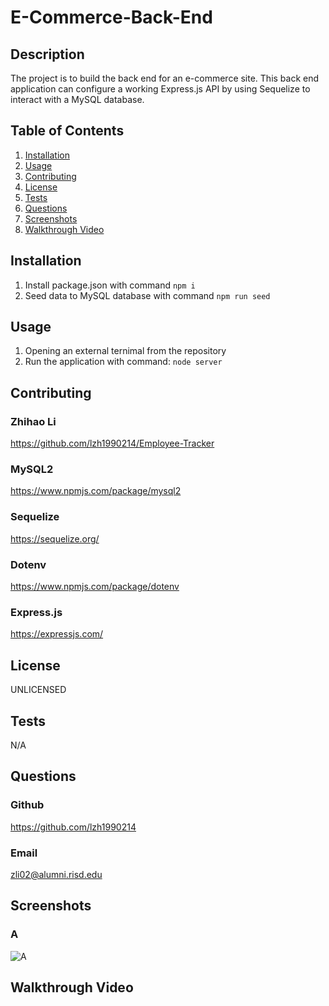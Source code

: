 # E-Commerce-Back-End

## Description
The project is to build the back end for an e-commerce site. This back end application can configure a working Express.js API by using Sequelize to interact with a MySQL database.


## Table of Contents
1. [Installation](#Installation)
2. [Usage](#Usage)
3. [Contributing](#Contributing)
4. [License](#License)
5. [Tests](#Tests)
6. [Questions](#Questions)
7. [Screenshots](#Screenshots)
8. [Walkthrough Video](#Walkthrough)


## Installation <a id="Installation"></a>
1. Install package.json with command `npm i`
2. Seed data to MySQL database with command `npm run seed`


## Usage <a id="Usage"></a>
1. Opening an external ternimal from the repository
2. Run the application with command: `node server`


## Contributing <a id="Contributing"></a>

### Zhihao Li
https://github.com/lzh1990214/Employee-Tracker

### MySQL2
https://www.npmjs.com/package/mysql2

### Sequelize
https://sequelize.org/

### Dotenv
https://www.npmjs.com/package/dotenv

### Express.js
https://expressjs.com/


## License <a id="License"></a>
UNLICENSED


## Tests <a id="Tests"></a>
N/A


## Questions <a id="Questions"></a>

### Github
https://github.com/lzh1990214

### Email
zli02@alumni.risd.edu


## Screenshots <a id="Screenshots"></a>

### A
![A](./asset/img)



## Walkthrough Video <a id="Walkthrough"></a>
